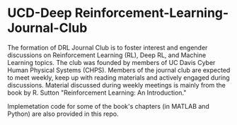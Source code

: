 # UCD-Deep Reinforcement-Learning-Journal-Club
The formation of DRL Journal Club is to foster interest and engender discussions on Reinforcement Learning (RL), Deep RL,  and Machine Learning topics. The club was founded by members of UC Davis Cyber Human Physical Systems (CHPS). Members of the journal club are expected to meet weekly, keep up with reading materials and actively engaged during discussions. Material discussed during weekly meetings is mainly from the book by R. Sutton "Reinforcement Learning: An Introduction."

Implemetation code for some of the book's chapters (in MATLAB and Python) are also provided in this repo.
